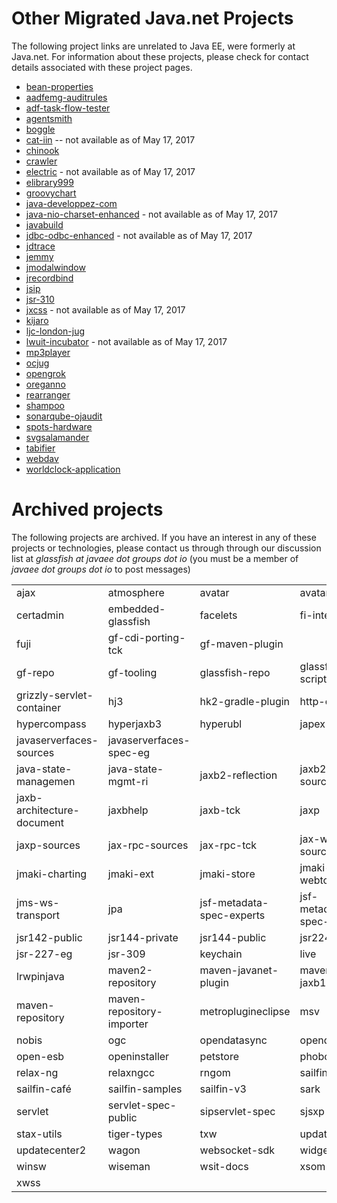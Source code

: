 # Other Migrated Java.net Projects

The following project links are unrelated to Java EE, were formerly at Java.net. For information about these projects, please 
check for contact details associated with these project pages.

* [bean-properties](http://github.com/vprise)
* [aadfemg-auditrules](http://bitbucket.org/adfauditrules/adfauditrules)
* [adf-task-flow-tester](http://github.com/adfemg/task-flow-tester)
* [agentsmith](http://github.com/ffissore/agentsmith)
* [boggle](http://github.com/intere/boggle)
* [cat-iin](http://reggaefab.free.fr/catiin/) -- not available as of May 17, 2017
* [chinook](http://montgomerylab.stanford.edu)
* [crawler](http://crawler.torunski.com/red.htm)
* [electric](http://savannah.gnu.org/electric) - not available as of May 17, 2017
* [elibrary999](http://elibrary999.sourceforge.net)
* [groovychart](http://github.com/davetcc/groovychart)
* [java-developpez-com](http://java.developpez.com/)
* [java-nio-charset-enhanced](http://jugkoeln.de/java-nio-charset-enhanced) - not available as of May 17, 2017
* [javabuild](http://javabuild.github.io/)
* [jdbc-odbc-enhanced](http://jugkoeln.de/JDBC-ODBC-enhanced) - not available as of May 17, 2017
* [jdtrace](http://github.com/amithur/jdtrace.git)
* [jemmy](http://hg.openjdk.java.net/code-tools/jemmy/v2/)
* [jmodalwindow](http://freedumbytes.bitbucket.io/jmodalwindow.xhtml)
* [jrecordbind](http://jrecordbind.org/)
* [jsip](http://github.com/usnistgov/jsip)
* [jsr-310](http://hgithub.com/ThreeTen/threeten)
* [jxcss](http://xrrocha.net/jxcss) - not available as of May 17, 2017
* [kijaro](http://github.com/jodastephen/kijaro)
* [ljc-london-jug](http://community.oracle.com/docs/DOC-993612)
* [lwuit-incubator](http://github.com/lwuit-incubator) - not available as of May 17, 2017
* [mp3player](http://github.com/sonya-oracle/testing)
* [ocjug](http://www.meetup.com/Orange-County-Java-Users-Group-OCJUG/)
* [opengrok](http://github.com/OpenGrok/OpenGrok/)
* [oreganno](http://montgomerylab.stanford.edu)
* [rearranger](http://github.com/DaveKriewall/Rearranger)
* [shampoo](http://bitbucket.org/ddc_r/shampoo)
* [sonarqube-ojaudit](http://github.com/adfemg/sonarqube-ojaudit)
* [spots-hardware](http://theexperimenter.org/spot)
* [svgsalamander](http://github.com/blackears/svgSalamander/wiki)
* [tabifier](http://github.com/DaveKriewall/Tabifier)
* [webdav](http://gitlab.com/headcrashing/webdav-jaxrs)
* [worldclock-application](http://github.com/lhochet/worldclock)

# Archived projects

The following projects are archived. If you have an interest in any of these projects or technologies, please contact us through through 
our discussion list at *glassfish at javaee dot groups dot io* (you must be a member of *javaee dot groups dot io* to post messages)

|       |       |       |       |
|:------|:------|:------|:------|
|ajax|atmosphere|avatar|avatar-js|
|certadmin|embedded-glassfish|facelets|fi-interop|
|fuji|gf-cdi-porting-tck|gf-maven-plugin| |
|gf-repo|gf-tooling|glassfish-repo|glassfish-scripting|
|grizzly-servlet-container|hj3|hk2-gradle-plugin|http-client|
|hypercompass|hyperjaxb3|hyperubl|japex|
|javaserverfaces-sources|javaserverfaces-spec-eg| | |
|java-state-managemen|java-state-mgmt-ri|jaxb2-reflection|jaxb2-sources|
|jaxb-architecture-document|jaxbhelp|jaxb-tck|jaxp|
|jaxp-sources|jax-rpc-sources|jax-rpc-tck|jax-ws-sources|
|jmaki-charting|jmaki-ext|jmaki-store|jmaki-webtop|
|jms-ws-transport|jpa|jsf-metadata-spec-experts|jsf-metadata-spec-public|
|jsr142-public|jsr144-private|jsr144-public|jsr224|
|jsr-227-eg|jsr-309|keychain|live|
|lrwpinjava|maven2-repository|maven-javanet-plugin|maven-jaxb1-plugin|
|maven-repository|maven-repository-importer|metroplugineclipse|msv|
|nobis|ogc|opendatasync|opendmk|
|open-esb|openinstaller|petstore|phobos|
|relax-ng|relaxngcc|rngom|sailfin|
|sailfin-café|sailfin-samples|sailfin-v3|sark|
|servlet|servlet-spec-public|sipservlet-spec|sjsxp|
|stax-utils|tiger-types|txw|updatecenter|
|updatecenter2|wagon|websocket-sdk|widgets|
|winsw|wiseman|wsit-docs|xsom|
|xwss|  |
